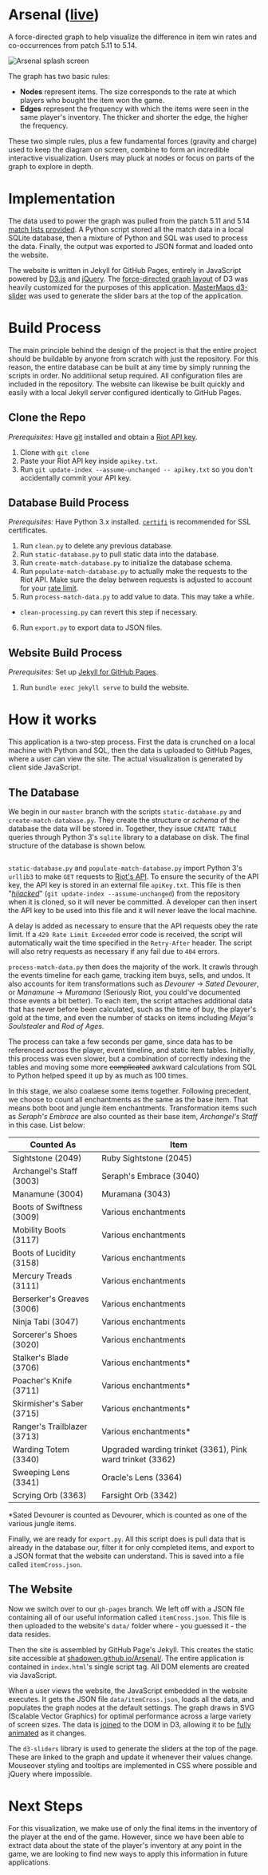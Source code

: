 # Arsenal ([live](http://shadowen.github.io/Arsenal/))
A force-directed graph to help visualize the difference in item win rates and co-occurrences from patch 5.11 to 5.14. 

![Arsenal splash screen](https://cloud.githubusercontent.com/assets/8551479/9522937/72b3a222-4ca5-11e5-8b36-ee592215ea87.png)

The graph has two basic rules:

- **Nodes** represent items. The size corresponds to the rate at which players who bought the item won the game.
- **Edges** represent the frequency with which the items were seen in the same player's inventory. The thicker and shorter the edge, the higher the frequency. 

These two simple rules, plus a few fundamental forces (gravity and charge) used to keep the diagram on screen, combine to form an incredible interactive visualization. Users may pluck at nodes or focus on parts of the graph to explore in depth. 

# Implementation 
The data used to power the graph was pulled from the patch 5.11 and 5.14 [match lists provided](https://github.com/Shadowen/Arsenal/tree/master/dataset). A Python script stored all the match data in a local SQLite database, then a mixture of Python and SQL was used to process the data. Finally, the output was exported to JSON format and loaded onto the website.

The website is written in Jekyll for GitHub Pages, entirely in JavaScript powered by [D3.js](d3js.org) and [jQuery](http://jquery.com/). The [force-directed graph layout](https://github.com/mbostock/d3/wiki/Force-Layout) of D3 was heavily customized for the purposes of this application. [MasterMaps d3-slider](https://github.com/MasterMaps/d3-slider) was used to generate the slider bars at the top of the application.

# Build Process
The main principle behind the design of the project is that the entire project should be buildable by anyone from scratch with just the repository. For this reason, the entire database can be built at any time by simply running the scripts in order. No additiional setup required. All configuration files are included in the repository. The website can likewise be built quickly and easily with a local Jekyll server configured identically to GitHub Pages.

## Clone the Repo
*Prerequisites:* Have [git](https://git-scm.com/) installed and obtain a [Riot API key](developer.riotgames.com).

1. Clone with `git clone`
2. Paste your Riot API key inside `apikey.txt`.
3. Run `git update-index --assume-unchanged -- apikey.txt` so you don't accidentally commit your API key.

## Database Build Process
*Prerequisites:* Have Python 3.x installed. [`certifi`](https://pypi.python.org/pypi/certifi) is recommended for SSL certificates.

1. Run `clean.py` to delete any previous database.
2. Run `static-database.py` to pull static data into the database.
3. Run `create-match-database.py` to initialize the database schema.
4. Run `populate-match-database.py` to actually make the requests to the Riot API. Make sure the delay between requests is adjusted to account for your [rate limit](https://developer.riotgames.com/docs/rate-limiting).
5. Run `process-match-data.py` to add value to data. This may take a while.
  - `clean-processing.py` can revert this step if necessary.
6. Run `export.py` to export data to JSON files.

## Website Build Process
*Prerequisites:* Set up [Jekyll for GitHub Pages](https://help.github.com/articles/using-jekyll-with-pages/).

1. Run `bundle exec jekyll serve` to build the website.

# How it works
This application is a two-step process. First the data is crunched on a local machine with Python and SQL, then the data is uploaded to GitHub Pages, where a user can view the site. The actual visualization is generated by client side JavaScript.

## The Database
We begin in our `master` branch with the scripts `static-database.py` and `create-match-database.py`. They create the structure or *schema* of the database the data will be stored in. Together, they issue `CREATE TABLE` queries through Python 3's `sqlite` library to a database on disk. The final structure of the database is shown below.

![]()

`static-database.py` and `populate-match-database.py` import Python 3's `urllib3` to make `GET` requests to [Riot's API](https://developer.riotgames.com/api/methods). To ensure the security of the API key, the API key is stored in an external file `apiKey.txt`. This file is then "*[hijacked](http://stackoverflow.com/a/19011529/5195629)*" (`git update-index --assume-unchanged`) from the repository when it is cloned, so it will never be committed. A developer can then insert the API key to be used into this file and it will never leave the local machine.

A delay is added as necessary to ensure that the API requests obey the rate limit. If a `429 Rate Limit Exceeded` error code is received, the script will automatically wait the time specified in the `Retry-After` header. The script will also retry requests as necessary if any fail due to `404` errors.

`process-match-data.py` then does the majority of the work. It crawls through the events timeline for each game, tracking item buys, sells, and undos. It also accounts for item transformations such as *Devourer* -> *Sated Devourer*, or *Manamune* -> *Muramana* (Seriously Riot, you could've documented those events a bit better). To each item, the script attaches additional data that has never before been calculated, such as the time of buy, the player's gold at the time, and even the number of stacks on items including *Mejai's Soulstealer* and *Rod of Ages*.

The process can take a few seconds per game, since data has to be referenced across the player, event timeline, and static item tables. Initially, this process was even slower, but a combination of correctly indexing the tables and moving some more ~~complicated~~ awkward calculations from SQL to Python helped speed it up by as much as 100 times.

In this stage, we also coalaese some items together. Following precedent, we choose to count all enchantments as the same as the base item. That means both boot and jungle item enchantments. Transformation items such as *Seraph's Embrace* are also counted as their base item, *Archangel's Staff* in this case. List below:

Counted As | Item
---|---
Sightstone (2049) | Ruby Sightstone (2045)
Archangel's Staff (3003) | Seraph's Embrace (3040)
Manamune (3004) | Muramana (3043)
Boots of Swiftness (3009) | Various enchantments
Mobility Boots (3117) | Various enchantments
Boots of Lucidity (3158) | Various enchantments
Mercury Treads (3111)  | Various enchantments
Berserker's Greaves (3006) | Various enchantments
Ninja Tabi (3047) | Various enchantments
Sorcerer's Shoes (3020) | Various enchantments
Stalker's Blade (3706) | Various enchantments*
Poacher's Knife (3711) | Various enchantments*
Skirmisher's Saber (3715) | Various enchantments*
Ranger's Trailblazer (3713) | Various enchantments*
Warding Totem (3340) | Upgraded warding trinket (3361), Pink ward trinket (3362)
Sweeping Lens (3341) | Oracle's Lens (3364)
Scrying Orb (3363) | Farsight Orb (3342)

*Sated Devourer is counted as Devourer, which is counted as one of the various jungle items.

Finally, we are ready for `export.py`. All this script does is pull data that is already in the database our, filter it for only completed items, and export to a JSON format that the website can understand. This is saved into a file called `itemCross.json`.

## The Website
Now we switch over to our `gh-pages` branch. We left off with a JSON file containing all of our useful information called `itemCross.json`. This file is then uploaded to the website's `data/` folder where - you guessed it - the data resides.

Then the site is assembled by GitHub Page's Jekyll. This creates the static site accessible at [shadowen.github.io/Arsenal/](shadowen.github.io/Arsenal/). The entire application is contained in `index.html`'s single script tag. All DOM elements are created via JavaScript.

When a user views the website, the JavaScript embedded in the website executes. It gets the JSON file `data/itemCross.json`, loads all the data, and populates the graph nodes at the default settings. The graph draws in SVG (Scalable Vector Graphics) for optimal performance across a large variety of screen sizes. The data is [joined](http://bost.ocks.org/mike/join/) to the DOM in D3, allowing it to be [fully animated](http://bost.ocks.org/mike/transition/) as it changes.

The `d3-sliders` library is used to generate the sliders at the top of the page. These are linked to the graph and update it whenever their values change. Mouseover styling and tooltips are implemented in CSS where possible and jQuery where impossible.

# Next Steps
For this visualization, we make use of only the final items in the inventory of the player at the end of the game. However, since we have been able to extract data about the state of the player's inventory at any point in the game, we are looking to find new ways to apply this information in future applications.